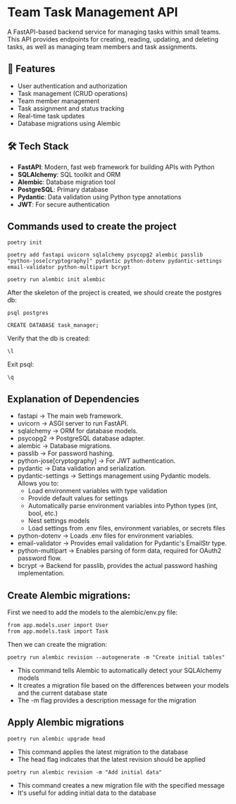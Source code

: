 # Team Task Management API

A FastAPI-based backend service for managing tasks within small teams. This API provides endpoints for creating, reading, updating, and deleting tasks, as well as managing team members and task assignments.

## 🚀 Features

- User authentication and authorization
- Task management (CRUD operations)
- Team member management
- Task assignment and status tracking
- Real-time task updates
- Database migrations using Alembic

## 🛠 Tech Stack

- **FastAPI**: Modern, fast web framework for building APIs with Python
- **SQLAlchemy**: SQL toolkit and ORM
- **Alembic**: Database migration tool
- **PostgreSQL**: Primary database
- **Pydantic**: Data validation using Python type annotations
- **JWT**: For secure authentication

## Commands used to create the project

```
poetry init

poetry add fastapi uvicorn sqlalchemy psycopg2 alembic passlib "python-jose[cryptography]" pydantic python-dotenv pydantic-settings email-validator python-multipart bcrypt

poetry run alembic init alembic
```
After the skeleton of the project is created, we should create the postgres db:

```
psql postgres

CREATE DATABASE task_manager;
```
Verify that the db is created:

```
\l
```

Exit psql:

```
\q
```

## Explanation of Dependencies
- fastapi → The main web framework.
- uvicorn → ASGI server to run FastAPI.
- sqlalchemy → ORM for database models.
- psycopg2 → PostgreSQL database adapter.
- alembic → Database migrations.
- passlib → For password hashing.
- python-jose[cryptography] → For JWT authentication.
- pydantic → Data validation and serialization.
- pydantic-settings → Settings management using Pydantic models. Allows you to:
  - Load environment variables with type validation
  - Provide default values for settings
  - Automatically parse environment variables into Python types (int, bool, etc.)
  - Nest settings models
  - Load settings from .env files, environment variables, or secrets files
- python-dotenv → Loads .env files for environment variables.
- email-validator → Provides email validation for Pydantic's EmailStr type.
- python-multipart → Enables parsing of form data, required for OAuth2 password flow.
- bcrypt → Backend for passlib, provides the actual password hashing implementation.

## Create Alembic migrations:

First we need to add the models to the alembic/env.py file:

```
from app.models.user import User
from app.models.task import Task
```

Then we can create the migration:

```
poetry run alembic revision --autogenerate -m "Create initial tables"
```

- This command tells Alembic to automatically detect your SQLAlchemy models
- It creates a migration file based on the differences between your models and the current database state
- The -m flag provides a description message for the migration

## Apply Alembic migrations

```
poetry run alembic upgrade head
```

- This command applies the latest migration to the database
- The head flag indicates that the latest revision should be applied

```
poetry run alembic revision -m "Add initial data"

```

- This command creates a new migration file with the specified message
- It's useful for adding initial data to the database


